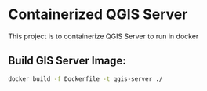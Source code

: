 # Containerized QGIS Server

This project is to containerize QGIS Server to run in docker

## Build GIS Server Image:
```bash
docker build -f Dockerfile -t qgis-server ./ 
```
